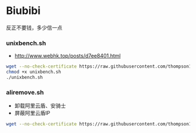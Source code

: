 # Biubibi 


反正不要钱，多少信一点

### unixbench.sh


- http://www.webhk.top/posts/d7ee8401.html

```bash
wget --no-check-certificate https://raw.githubusercontent.com/thompson1966/scripts/master/unixbench.sh
chmod +x unixbench.sh
./unixbench.sh
```

### aliremove.sh
- 卸载阿里云盾、安骑士
- 屏蔽阿里云盾IP
```bash
wget --no-check-certificate https://raw.githubusercontent.com/thompson1966/scripts/master/aliremove.sh && chmod +x unixbench.sh && ./unixbench.sh
```